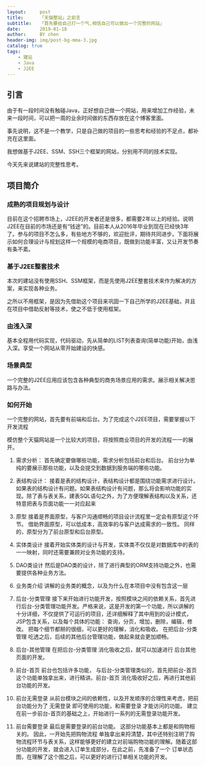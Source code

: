 ```yaml
---
layout:     post
title:      「天猫整站」之前言
subtitle:   「首先要给自己打一个气,相信自己可以做出一个完整的网站」
date:       2019-01-18
author:     BY chen
header-img: img/post-bg-mma-3.jpg
catalog: true
tags:
    - 建站
    - Java
    - J2EE
---
```



## 引言

由于有一段时间没有触碰Java，正好想自己做一个网站，用来增加工作经验，未来一段时间，可以把一周的业余时间做的东西存放在这个博客里面。

事先说明，这不是一个教学，只是自己做的项目的一些思考和经验的不足点，都补充在这里面。

我想做基于J2EE、SSM、SSH三个框架的网站，分别用不同的技术实现。

今天先来说建站的完整性思考。

## 项目简介

### 成熟的项目规划与设计 

目前在这个招聘市场上，J2EE的开发者还是很多，都需要2年以上的经验。说明J2EE在目前的市场还是有“钱途”的。目前本人从2016年毕业到现在已经快3年了。参与的项目不怎么多，有些地方不够的，欢迎批评，期待共同进步。下面将展示如何合理设计与规划这样一个规模的电商项目，既做到功能丰富，又让开发节奏有条不紊。 

### 基于J2EE整套技术 
本次的建站没有使用SSH、SSM框架，而是先使用J2EE整套技术来作为解决的方案，来实现各种业务。

之所以不用框架，是因为先借助这个项目来巩固一下自己所学的J2EE基础，并且在项目中借助反射等技术，使之不低于使用框架。

### 由浅入深
基本全程用代码实现，代码驱动，先从简单的LIST列表查询(简单功能)开始，由浅入深。享受一个网站从零开始建设的快感。

### 场景典型
一个完整的J2EE应用应该包含各种典型的商务场景应用的需求。展示相关解决思路与办法。

### 如何开始
一个完整的网站，首先要有前端和后台。为了完成这个J2EE项目，需要掌握以下开发流程

模仿整个天猫网站是一个比较大的项目，将按照商业项目的开发的流程一一的展开。

1. 需求分析：
首先确定要做哪些功能，需求分析包括前台和后台。
前台分为单纯的要展示那些功能，以及会提交到数据到服务端的哪些功能。

2. 表结构设计：
接着是表的结构设计，表结构设计都是围绕功能需求进行设计。如果表的结构设计有问题。如果表结构设计有问题，那么将会影响功能的实现。除了表与表关系，建表SQL语句之外，为了方便理解表结构以及关系，还特意把表与页面功能一一对应起来

3. 原型
接着是界面原型，与客户沟通顺畅的项目设计流程里一定会有原型这个环节。 借助界面原型，可以低成本，高效率的与客户达成需求的一致性。 同样的，原型分为了前台原型和后台原型。

4. 实体类设计
接着开始实体类的设计与开发，实体类不仅仅是对数据库中的表的一一映射，同时还需要兼顾对业务功能的支持。 

5. DAO类设计
然后是DAO类的设计，除了进行典型的ORM支持功能之外，也需要提供各种业务方法。

6. 业务类介绍
讲解的业务类的概念，以及为什么在本项目中没有包含这一层

7. 后台-分类管理
接下来开始进行功能开发，按照模块之间的依赖关系，首先进行后台-分类管理功能开发。严格来说，这是开发的第一个功能，所以讲解的十分详细，不仅提供了可运行的项目，还详细解释了其中用到的设计模式，JSP包含关系，以及每个具体的功能： 查询，分页，增加，删除，编辑，修改。 把每个细节都掰的很细，可以更好的理解，消化和吸收。 在把后台-分类管理 吃透之后，后续的其他后台管理功能，做起来就会更加顺畅。

8. 后台-其他管理
在把后台-分类管理 消化吸收之后，就可以加速进行 后台其他页面的开发。

9. 前台-首页
前台也包括许多功能， 与后台-分类管理类似的，首先把前台-首页这个功能单独拿出来，进行精讲。前台-首页 消化吸收好之后，再进行其他前台功能的开发。

10. 前台无需登录
从前台模块之间的依赖性，以及开发顺序的合理性来考虑，把前台功能分为了 无需登录 即可使用的功能，和需要登录 才能访问的功能。 建立在前一步前台-首页的基础之上，开始进行一系列的无需登录功能开发。

11. 前台需要登录
最后是需要登录的前台功能。 这部分功能基本上都是和购物相关的。 因此，一开始先把购物流程 单独拿出来捋清楚，其中还特别注明了购物流程环节与表关系，这样能够更好的建立对前端购物功能的理解。随着这部分功能的开发，就会进入订单生成部分，在此之前，先准备了一个 订单状态图，在理解了这个图之后，可以更好的进行订单相关功能的开发。